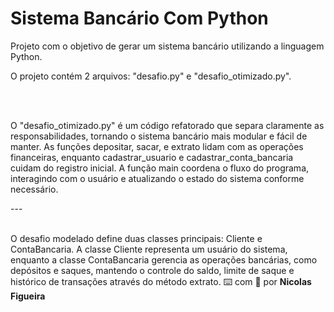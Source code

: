 # Sistema Bancário Com Python


Projeto com o objetivo de gerar um sistema bancário utilizando a linguagem Python.

<p>O projeto contém 2 arquivos: "desafio.py" e "desafio_otimizado.py".</p>
<br><br>
<p>O "desafio_otimizado.py" é um código refatorado que separa claramente as responsabilidades, tornando o sistema bancário mais modular e fácil de manter. As funções depositar, sacar, e extrato lidam com as operações financeiras, enquanto cadastrar_usuario e cadastrar_conta_bancaria cuidam do registro inicial. A função main coordena o fluxo do programa, interagindo com o usuário e atualizando o estado do sistema conforme necessário.</p>
---
<br><br>
<p>O desafio modelado define duas classes principais: Cliente e ContaBancaria. A classe Cliente representa um usuário do sistema, enquanto a classe ContaBancaria gerencia as operações bancárias, como depósitos e saques, mantendo o controle do saldo, limite de saque e histórico de transações através do método extrato.
⌨️ com 💜 por <strong>Nicolas Figueira</strong></p>
